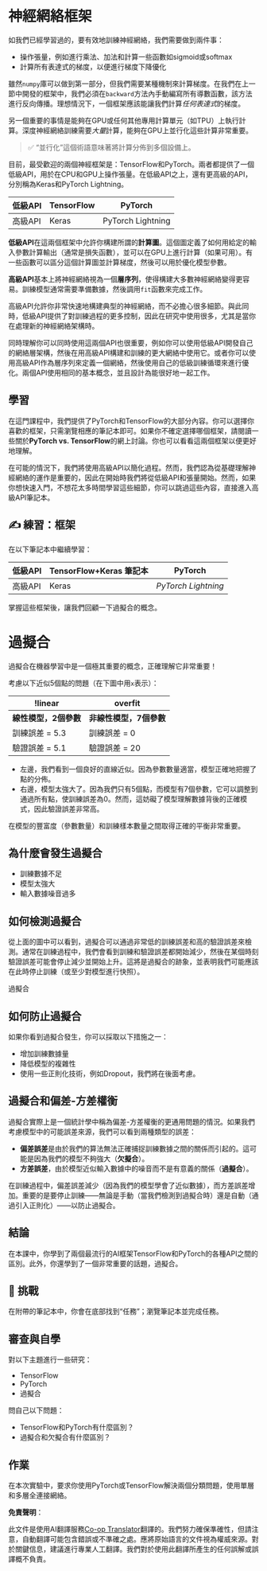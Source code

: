 <!--
CO_OP_TRANSLATOR_METADATA:
{
  "original_hash": "b5466bcedc3c75aa35476270362f626a",
  "translation_date": "2025-05-20T01:51:50+00:00",
  "source_file": "15-rag-and-vector-databases/data/frameworks.md",
  "language_code": "hk"
}
-->
# 神經網絡框架

如我們已經學習過的，要有效地訓練神經網絡，我們需要做到兩件事：

* 操作張量，例如進行乘法、加法和計算一些函數如sigmoid或softmax
* 計算所有表達式的梯度，以便進行梯度下降優化

雖然`numpy`庫可以做到第一部分，但我們需要某種機制來計算梯度。在我們在上一節中開發的框架中，我們必須在`backward`方法內手動編寫所有導數函數，該方法進行反向傳播。理想情況下，一個框架應該能讓我們計算*任何表達式*的梯度。

另一個重要的事情是能夠在GPU或任何其他專用計算單元（如TPU）上執行計算。深度神經網絡訓練需要*大量*計算，能夠在GPU上並行化這些計算非常重要。

> ✅ “並行化”這個術語意味著將計算分佈到多個設備上。

目前，最受歡迎的兩個神經框架是：TensorFlow和PyTorch。兩者都提供了一個低級API，用於在CPU和GPU上操作張量。在低級API之上，還有更高級的API，分別稱為Keras和PyTorch Lightning。

低級API | TensorFlow| PyTorch
--------------|-------------------------------------|--------------------------------
高級API| Keras| PyTorch Lightning

**低級API**在這兩個框架中允許你構建所謂的**計算圖**。這個圖定義了如何用給定的輸入參數計算輸出（通常是損失函數），並可以在GPU上進行計算（如果可用）。有一些函數可以區分這個計算圖並計算梯度，然後可以用於優化模型參數。

**高級API**基本上將神經網絡視為一個**層序列**，使得構建大多數神經網絡變得更容易。訓練模型通常需要準備數據，然後調用`fit`函數來完成工作。

高級API允許你非常快速地構建典型的神經網絡，而不必擔心很多細節。與此同時，低級API提供了對訓練過程的更多控制，因此在研究中使用很多，尤其是當你在處理新的神經網絡架構時。

同時理解你可以同時使用這兩個API也很重要，例如你可以使用低級API開發自己的網絡層架構，然後在用高級API構建和訓練的更大網絡中使用它。或者你可以使用高級API作為層序列來定義一個網絡，然後使用自己的低級訓練循環來進行優化。兩個API使用相同的基本概念，並且設計為能很好地一起工作。

## 學習

在這門課程中，我們提供了PyTorch和TensorFlow的大部分內容。你可以選擇你喜歡的框架，只需瀏覽相應的筆記本即可。如果你不確定選擇哪個框架，請閱讀一些關於**PyTorch vs. TensorFlow**的網上討論。你也可以看看這兩個框架以便更好地理解。

在可能的情況下，我們將使用高級API以簡化過程。然而，我們認為從基礎理解神經網絡的運作是重要的，因此在開始時我們將從低級API和張量開始。然而，如果你想快速入門，不想花太多時間學習這些細節，你可以跳過這些內容，直接進入高級API筆記本。

## ✍️ 練習：框架

在以下筆記本中繼續學習：

低級API | TensorFlow+Keras 筆記本 | PyTorch
--------------|-------------------------------------|--------------------------------
高級API| Keras | *PyTorch Lightning*

掌握這些框架後，讓我們回顧一下過擬合的概念。

# 過擬合

過擬合在機器學習中是一個極其重要的概念，正確理解它非常重要！

考慮以下近似5個點的問題（在下圖中用`x`表示）：

!linear | overfit
-------------------------|--------------------------
**線性模型，2個參數** | **非線性模型，7個參數**
訓練誤差 = 5.3 | 訓練誤差 = 0
驗證誤差 = 5.1 | 驗證誤差 = 20

* 左邊，我們看到一個良好的直線近似。因為參數數量適當，模型正確地把握了點的分佈。
* 右邊，模型太強大了。因為我們只有5個點，而模型有7個參數，它可以調整到通過所有點，使訓練誤差為0。然而，這妨礙了模型理解數據背後的正確模式，因此驗證誤差非常高。

在模型的豐富度（參數數量）和訓練樣本數量之間取得正確的平衡非常重要。

## 為什麼會發生過擬合

  * 訓練數據不足
  * 模型太強大
  * 輸入數據噪音過多

## 如何檢測過擬合

從上面的圖中可以看到，過擬合可以通過非常低的訓練誤差和高的驗證誤差來檢測。通常在訓練過程中，我們會看到訓練和驗證誤差都開始減少，然後在某個時刻驗證誤差可能會停止減少並開始上升。這將是過擬合的跡象，並表明我們可能應該在此時停止訓練（或至少對模型進行快照）。

過擬合

## 如何防止過擬合

如果你看到過擬合發生，你可以採取以下措施之一：

 * 增加訓練數據量
 * 降低模型的複雜性
 * 使用一些正則化技術，例如Dropout，我們將在後面考慮。

## 過擬合和偏差-方差權衡

過擬合實際上是一個統計學中稱為偏差-方差權衡的更通用問題的情況。如果我們考慮模型中的可能誤差來源，我們可以看到兩種類型的誤差：

* **偏差誤差**是由於我們的算法無法正確捕捉訓練數據之間的關係而引起的。這可能是因為我們的模型不夠強大（**欠擬合**）。
* **方差誤差**，由於模型近似輸入數據中的噪音而不是有意義的關係（**過擬合**）。

在訓練過程中，偏差誤差減少（因為我們的模型學會了近似數據），而方差誤差增加。重要的是要停止訓練——無論是手動（當我們檢測到過擬合時）還是自動（通過引入正則化）——以防止過擬合。

## 結論

在本課中，你學到了兩個最流行的AI框架TensorFlow和PyTorch的各種API之間的區別。此外，你還學到了一個非常重要的話題，過擬合。

## 🚀 挑戰

在附帶的筆記本中，你會在底部找到“任務”；瀏覽筆記本並完成任務。

## 審查與自學

對以下主題進行一些研究：

- TensorFlow
- PyTorch
- 過擬合

問自己以下問題：

- TensorFlow和PyTorch有什麼區別？
- 過擬合和欠擬合有什麼區別？

## 作業

在本次實驗中，要求你使用PyTorch或TensorFlow解決兩個分類問題，使用單層和多層全連接網絡。

**免責聲明**：

此文件是使用AI翻譯服務[Co-op Translator](https://github.com/Azure/co-op-translator)翻譯的。我們努力確保準確性，但請注意，自動翻譯可能包含錯誤或不準確之處。應將原始語言的文件視為權威來源。對於關鍵信息，建議進行專業人工翻譯。我們對於使用此翻譯所產生的任何誤解或誤譯概不負責。